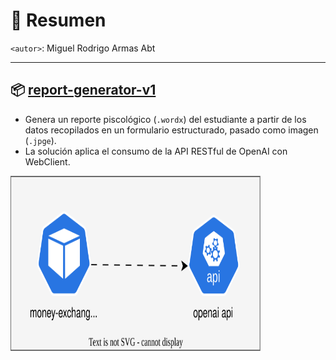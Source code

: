 # 📌 Resumen
`<autor>`: Miguel Rodrigo Armas Abt

---

## 📦 [report-generator-v1](report-generator-v1/README.md)
- Genera un reporte piscológico (`.wordx`) del estudiante a partir de los datos recopilados en un formulario estructurado, pasado como imagen (`.jpge`).
- La solución aplica el consumo de la API RESTful de OpenAI con WebClient.

<img src="./diagrams.svg" width="400" height="280">